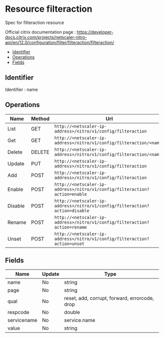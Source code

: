 # Resource filteraction

Spec for filteraction resource

Official citrix documentation page : https://developer-docs.citrix.com/projects/netscaler-nitro-api/en/12.0/configuration/filter/filteraction/filteraction/

- [Identifier](#identifier)
- [Operations](#operations)
- [Fields](#fields)

## Identifier

Identifier : name

## Operations

| Name | Method | Url |
|----|----|----|
| List | GET | `http://<netscaler-ip-address>/nitro/v1/config/filteraction` |
| Get | GET | `http://<netscaler-ip-address>/nitro/v1/config/filteraction/<name>` |
| Delete | DELETE | `http://<netscaler-ip-address>/nitro/v1/config/filteraction/<name>` |
| Update | PUT | `http://<netscaler-ip-address>/nitro/v1/config/filteraction` |
| Add | POST | `http://<netscaler-ip-address>/nitro/v1/config/filteraction` |
| Enable | POST | `http://<netscaler-ip-address>/nitro/v1/config/filteraction?action=enable` |
| Disable | POST | `http://<netscaler-ip-address>/nitro/v1/config/filteraction?action=disable` |
| Rename | POST | `http://<netscaler-ip-address>/nitro/v1/config/filteraction?action=rename` |
| Unset | POST | `http://<netscaler-ip-address>/nitro/v1/config/filteraction?action=unset` |

## Fields

| Name | Update | Type |
|----|----|----|
| name | No | string |
| page | No | string |
| qual | No | reset, add, corrupt, forward, errorcode, drop |
| respcode | No | double |
| servicename | No | service.name |
| value | No | string |

